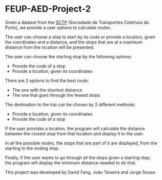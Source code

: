 # FEUP-AED-Project-2

Given a dataset from the [SCTP](https://www.stcp.pt/pt/viajar/) (Sociedade de Transportes Coletivos do Porto), we provide a user options to calculate routes.

The user can choose a stop to start by its code or provide a location, given the coordinates and a distance, and the stops that are at a maximum distance from the location
will be presented.

The user can choose the starting stop by the following options:
- Provide the code of a stop
- Provide a location, given its coordinates

There are 2 options to find the best route:
- The one with the shortest distance
- The one that goes through the fewest stops

The destination to the trip can be chosen by 2 different methods:
- Provide a location, given its coordinates
- Provide the code of a stop

If the user provides a location, the program will calculate the distance between the closest stop from that location and display it to the user.

In all the possible routes, the stops that are part of it are displayed, from the starting to the ending stop.

Finally, if the user wants to go through all the stops given a starting stop, the program will display the minimum distance needed to do that.

This project was developed by David Fang, João Teixeira and Jorge Sousa.
